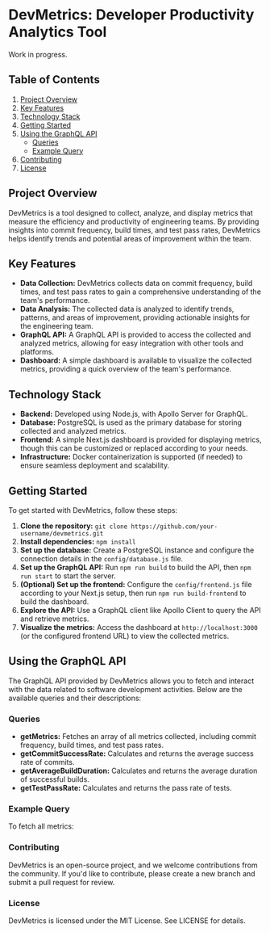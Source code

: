 # DevMetrics: Developer Productivity Analytics Tool
Work in progress.


## Table of Contents
1. [Project Overview](#project-overview)
2. [Key Features](#key-features)
3. [Technology Stack](#technology-stack)
4. [Getting Started](#getting-started)
5. [Using the GraphQL API](#using-the-graphql-api)
    - [Queries](#queries)
    - [Example Query](#example-query)
6. [Contributing](#contributing)
7. [License](#license)

## Project Overview
DevMetrics is a tool designed to collect, analyze, and display metrics that measure the efficiency and productivity of engineering teams. By providing insights into commit frequency, build times, and test pass rates, DevMetrics helps identify trends and potential areas of improvement within the team.

## Key Features
- **Data Collection:** DevMetrics collects data on commit frequency, build times, and test pass rates to gain a comprehensive understanding of the team's performance.
- **Data Analysis:** The collected data is analyzed to identify trends, patterns, and areas of improvement, providing actionable insights for the engineering team.
- **GraphQL API:** A GraphQL API is provided to access the collected and analyzed metrics, allowing for easy integration with other tools and platforms.
- **Dashboard:** A simple dashboard is available to visualize the collected metrics, providing a quick overview of the team's performance.

## Technology Stack
- **Backend:** Developed using Node.js, with Apollo Server for GraphQL.
- **Database:** PostgreSQL is used as the primary database for storing collected and analyzed metrics.
- **Frontend:** A simple Next.js dashboard is provided for displaying metrics, though this can be customized or replaced according to your needs.
- **Infrastructure:** Docker containerization is supported (if needed) to ensure seamless deployment and scalability.

## Getting Started
To get started with DevMetrics, follow these steps:
1. **Clone the repository:** `git clone https://github.com/your-username/devmetrics.git`
2. **Install dependencies:** `npm install`
3. **Set up the database:** Create a PostgreSQL instance and configure the connection details in the `config/database.js` file.
4. **Set up the GraphQL API:** Run `npm run build` to build the API, then `npm run start` to start the server.
5. **(Optional) Set up the frontend:** Configure the `config/frontend.js` file according to your Next.js setup, then run `npm run build-frontend` to build the dashboard.
6. **Explore the API:** Use a GraphQL client like Apollo Client to query the API and retrieve metrics.
7. **Visualize the metrics:** Access the dashboard at `http://localhost:3000` (or the configured frontend URL) to view the collected metrics.

## Using the GraphQL API
The GraphQL API provided by DevMetrics allows you to fetch and interact with the data related to software development activities. Below are the available queries and their descriptions:

### Queries
- **getMetrics:** Fetches an array of all metrics collected, including commit frequency, build times, and test pass rates.
- **getCommitSuccessRate:** Calculates and returns the average success rate of commits.
- **getAverageBuildDuration:** Calculates and returns the average duration of successful builds.
- **getTestPassRate:** Calculates and returns the pass rate of tests.

### Example Query
To fetch all metrics:


### Contributing
DevMetrics is an open-source project, and we welcome contributions from the community. If you'd like to contribute, please create a new branch and submit a pull request for review.

### License
DevMetrics is licensed under the MIT License. See LICENSE for details.
